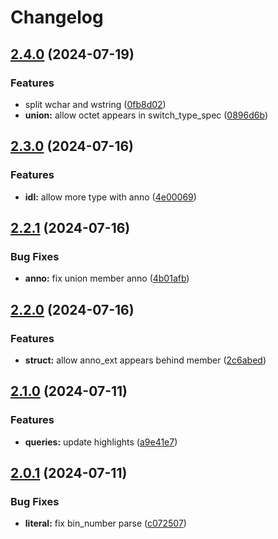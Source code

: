 # Changelog

## [2.4.0](https://github.com/cathaysia/tree-sitter-idl/compare/v2.3.0...v2.4.0) (2024-07-19)


### Features

* split wchar and wstring ([0fb8d02](https://github.com/cathaysia/tree-sitter-idl/commit/0fb8d02bd31bc5fcc29f463ed0db920bcedba382))
* **union:** allow octet appears in switch_type_spec ([0896d6b](https://github.com/cathaysia/tree-sitter-idl/commit/0896d6bc705f5e9a18f3b393cb4fc49fbead706f))

## [2.3.0](https://github.com/cathaysia/tree-sitter-idl/compare/v2.2.1...v2.3.0) (2024-07-16)


### Features

* **idl:** allow more type with anno ([4e00069](https://github.com/cathaysia/tree-sitter-idl/commit/4e00069f1b192d44ffb645839c48b127d55f85c3))

## [2.2.1](https://github.com/cathaysia/tree-sitter-idl/compare/v2.2.0...v2.2.1) (2024-07-16)


### Bug Fixes

* **anno:** fix union member anno ([4b01afb](https://github.com/cathaysia/tree-sitter-idl/commit/4b01afb68f508fe81e0fb4050b533e53b8aa7463))

## [2.2.0](https://github.com/cathaysia/tree-sitter-idl/compare/v2.1.0...v2.2.0) (2024-07-16)


### Features

* **struct:** allow anno_ext appears behind member ([2c6abed](https://github.com/cathaysia/tree-sitter-idl/commit/2c6abedc335989f070a5b00fc8837530d0aa30bd))

## [2.1.0](https://github.com/cathaysia/tree-sitter-idl/compare/v2.0.1...v2.1.0) (2024-07-11)


### Features

* **queries:** update highlights ([a9e41e7](https://github.com/cathaysia/tree-sitter-idl/commit/a9e41e7b2df6b28ec1b652edaf731cd2b47ac286))

## [2.0.1](https://github.com/cathaysia/tree-sitter-idl/compare/v2.0.0...v2.0.1) (2024-07-11)


### Bug Fixes

* **literal:** fix bin_number parse ([c072507](https://github.com/cathaysia/tree-sitter-idl/commit/c072507550334abf2992d97998fee7a2688a946c))
